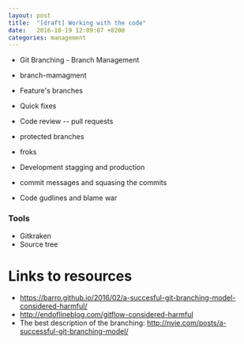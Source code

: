 ```yaml
---
layout: post
title:  "[draft] Working with the code"
date:   2016-10-19 12:09:07 +0200
categories: management
---
```


* Git Branching - Branch Management
* branch-mamagment
* Feature's branches
* Quick fixes
* Code review -- pull requests
* protected branches
* froks
* Development stagging and production

* commit messages and squasing the commits

* Code gudlines and blame war

### Tools
* Gitkraken
* Source tree

# Links to resources
* https://barro.github.io/2016/02/a-succesful-git-branching-model-considered-harmful/
* http://endoflineblog.com/gitflow-considered-harmful
* The best description of the branching: http://nvie.com/posts/a-successful-git-branching-model/
